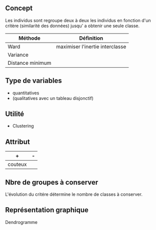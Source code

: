 ## Concept

Les individus sont regroupe deux à deux les individus en fonction d'un critère (similarité des données) jusqu' a obtenir une seule classe.


| Méthode | Définition |
|---|---|
| Ward | maximiser l'inertie interclasse |
| Variance | |
| Distance minimum | |

## Type de variables

* quantitatives
* (qualitatives avec un tableau disjonctif)

## Utilité

* Clustering

## Attribut

| + | - |
|---|---|
| couteux | |

## Nbre de groupes à conserver 

L'évolution du critére détermine le nombre de classes à conserver. 

## Représentation graphique

Dendrogramme
